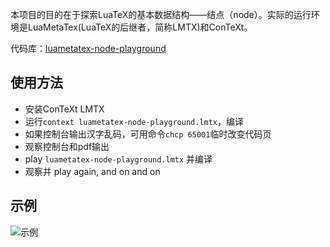 本项目的目的在于探索LuaTeX的基本数据结构——结点（node）。实际的运行环境是LuaMetaTex(LuaTeX的后继者，简称LMTX)和ConTeXt。

代码库：[luametatex-node-playground](https://github.com/Fusyong/luametatex-node-playground)

## 使用方法

* 安装ConTeXt LMTX
* 运行`context luametatex-node-playground.lmtx`，编译
* 如果控制台输出汉字乱码，可用命令`chcp 65001`临时改变代码页
* 观察控制台和pdf输出
* play `luametatex-node-playground.lmtx` 并编译
* 观察并 play again, and on and on

## 示例

![示例](https://blog.xiiigame.com/img/2022-02-20-luametatex-node-playground/luametatex-node-playground_03.jpg)